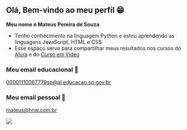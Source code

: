 ## Olá, Bem-vindo ao meu perfil 😁

**Meu nome é Mateus Pereira de Souza**

- Tenho conhecimento na linguagem Python e estou aprendendo as linguagens JavaScript, HTML e CSS
- Esse espaço serve para compartilhar meus resultados nos cursos do [Alura](https://www.alura.com.br) e do [Curso em Vídeo](https://www.cursoemvideo.com/)

### Meu email educacional 📖
00001110087779sp@al.educacao.sp.gov.br

### Meu email pessoal 📩
mateus@hnw.com.br

![](https://media.tenor.com/xRUyjk6zCSIAAAAM/bleach-ichigo.gif)
